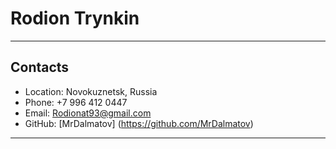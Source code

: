 # Rodion Trynkin
***
## Contacts
* Location: Novokuznetsk, Russia
* Phone: +7 996 412 0447
* Email: Rodionat93@gmail.com
* GitHub: [MrDalmatov] (https://github.com/MrDalmatov)
***
